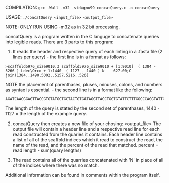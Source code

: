 COMPILATION:
``
gcc -Wall -m32 -std=gnu99 concatQuery.c -o concatQuery
``

USAGE:
``
./concatQuery <input_file> <output_file>
``

NOTE: ONLY RUN USING -m32 as in 32 bit processing.

concatQuery is a program written in the C languge to concatenate queries into legible reads. 
There are 3 parts to this program:
  1. It reads the header and respective query of each linting in a .fasta file (2 lines per query)
    - the first line is in a format as follows:
```
>scaffold5976_size9010.3 scaffold5976_size9010 + [1:9010]  ( 1384 - 5266 ) Ldec\Orco + 1:1440  ( 1127 - 1440 ) N    627.00;C join(1384..1490,5002..5157,5216..526)
```
NOTE the placement of parenthases, pluses, minuses, colons, and numbers as syntax is essential.
    - the second line is in a format like the following:
```
AGATCAACGGAGTTACCGTGTATGCTGCTACTGTGATAGGTTACCTGGTGTATTCTTTGGCCCAGGTATTCCATTTCTGCATTTTTGGGAACAGGCTGATAGAGGAGAGTTCATCTGTTATGGAAGCAGCTTACAGCTGTCACTGGTATGATGGTTCAGAGGAAGCGAAAACATTCGTCCAGATTGTATGTCAACAATGTCAAAAAGCCTTGTCGATATCTGGGGCGAAGTTTTTCACTATTTCTCTAGATCTTTTTGCCTCGGTACTTGGTGCAGTAGTTACATATTTCATGGTACTGGTACAACTCAAATAA  
```
The length of the query is stated by the second set of parenthases, 1440 - 1127 = the length of the example query.

  2. concatQuery then creates a new file of your chosing: <output_file> 
  The output file will contain a header line and a respective read line for each read constructed from the quaries it contains.
  Each header line contains a list of all of the scaffold indices which it read to construct the read, the name of the read, and the percent of the read that matched. percent = read length - sum(quary lengths)
  
  3. The read contains all of the quarries concatenated with 'N' in place of all of the indices where there was no match.
  
  Additional information can be found in comments within the program itself.
  
